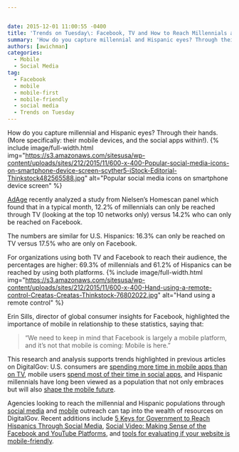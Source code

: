 ```yaml
---


date: 2015-12-01 11:00:55 -0400
title: 'Trends on Tuesday\: Facebook, TV and How to Reach Millennials and Hispanics'
summary: 'How do you capture millennial and Hispanic eyes? Through their hands. (More specifically\: their mobile devices, and the social apps within!). AdAge recently analyzed a study from Nielsen’sHomescan panel which found that in a typical month, 12.2% of millennials can only be reached through TV (looking at the top 10 networks only) versus 14.2%'
authors: [awichman]
categories:
  - Mobile
  - Social Media
tag:
  - Facebook
  - mobile
  - mobile-first
  - mobile-friendly
  - social media
  - Trends on Tuesday
---
```


How do you capture millennial and Hispanic eyes? Through their hands. (More specifically: their mobile devices, and the social apps within!). 
{% include image/full-width.html img="https://s3.amazonaws.com/sitesusa/wp-content/uploads/sites/212/2015/11/600-x-400-Popular-social-media-icons-on-smartphone-device-screen-scyther5-iStock-Editorial-Thinkstock482565588.jpg" alt="Popular social media icons on smartphone device screen" %} 

[AdAge](http://adage.com/article/ad-age-research/facebook-top-tv-reaching-millennials-hispanics/300811/) recently analyzed a study from Nielsen’s Homescan panel which found that in a typical month, 12.2% of millennials can only be reached through TV (looking at the top 10 networks only) versus 14.2% who can only be reached on Facebook.

The numbers are similar for U.S. Hispanics: 16.3% can only be reached on TV versus 17.5% who are only on Facebook.

For organizations using both TV and Facebook to reach their audience, the percentages are higher: 69.3% of millennials and 61.2% of Hispanics can be reached by using both platforms. 
{% include image/full-width.html img="https://s3.amazonaws.com/sitesusa/wp-content/uploads/sites/212/2015/11/600-x-400-Hand-using-a-remote-control-Creatas-Creatas-Thinkstock-76802022.jpg" alt="Hand using a remote control" %} 

Erin Sills, director of global consumer insights for Facebook, highlighted the importance of mobile in relationship to these statistics, saying that:

> &#8220;We need to keep in mind that Facebook is largely a mobile platform, and it&#8217;s not that mobile is coming: Mobile is here.”

This research and analysis supports trends highlighted in previous articles on DigitalGov: U.S. consumers are [spending more time in mobile apps than on TV](https://www.WHATEVER/2015/10/06/trends-on-tuesday-the-rise-of-apps-the-decline-of-tv/), mobile users [spend most of their time in social apps](https://www.WHATEVER/2015/10/27/trends-on-tuesday-users-spend-most-of-their-time-in-social-apps/), and Hispanic millennials have long been viewed as a population that not only embraces but will also [shape the mobile future](https://www.WHATEVER/2014/05/27/trends-on-tuesday-hispanic-millennials-provide-insight-on-mobile-future/).

Agencies looking to reach the millennial and Hispanic populations through [social media](https://www.WHATEVER/category/socialmedia/) and [mobile](https://www.WHATEVER/category/mobile/) outreach can tap into the wealth of resources on DigitalGov. Recent additions include [5 Keys for Government to Reach Hispanics Through Social Media](https://www.WHATEVER/2015/11/05/somossocial-5-keys-for-government-to-reach-hispanics-through-social-media/), [Social Video: Making Sense of the Facebook and YouTube Platforms](https://www.WHATEVER/2015/01/30/social-video-making-sense-of-the-facebook-and-youtube-platforms/), and [tools for evaluating if your website is mobile-friendly](https://www.WHATEVER/2015/10/23/is-your-site-mobile-friendly/).
